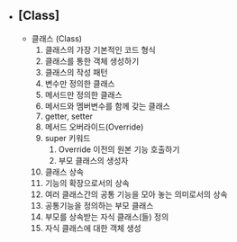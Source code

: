 * ## [Class]
    * 클래스 (Class)
      1. 클래스의 가장 기본적인 코드 형식 
      2. 클래스를 통한 객체 생성하기
      3. 클래스의 작성 패턴
      4. 변수만 정의한 클래스
      5. 메서드만 정의한 클래스
      6. 메서드와 멤버변수를 함께 갖는 클래스
      7. getter, setter
      8. 메서드 오버라이드(Override)
      9. super 키워드
         1.  Override 이전의 원본 기능 호출하기
         2.  부모 클래스의 생성자
      10. 클래스 상속
         3. 기능의 확장으로서의 상속 
         4. 여러 클래스간의 공통 기능을 모아 놓는 의미로서의 상속
         5. 공통기능을 정의하는 부모 클래스
         6. 부모를 상속받는 자식 클래스(들) 정의
         7. 자식 클래스에 대한 객체 생성